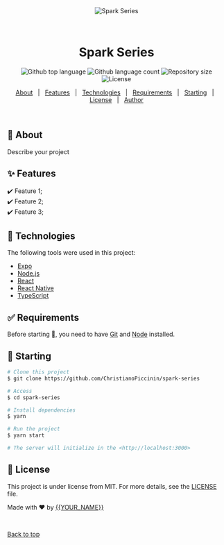 <div align="center" id="top"> 
  <img src="./.github/app.gif" alt="Spark Series" />

  &#xa0;

  <!-- <a href="https://sparkseries.netlify.app">Demo</a> -->
</div>

<h1 align="center">Spark Series</h1>

<p align="center">
  <img alt="Github top language" src="https://img.shields.io/github/languages/top/ChristianoPiccinin/spark-series?color=56BEB8">

  <img alt="Github language count" src="https://img.shields.io/github/languages/count/ChristianoPiccinin/spark-series?color=56BEB8">

  <img alt="Repository size" src="https://img.shields.io/github/repo-size/ChristianoPiccinin/spark-series?color=56BEB8">

  <img alt="License" src="https://img.shields.io/github/license/ChristianoPiccinin/spark-series?color=56BEB8">

  <!-- <img alt="Github issues" src="https://img.shields.io/github/issues/ChristianoPiccinin/spark-series?color=56BEB8" /> -->

  <!-- <img alt="Github forks" src="https://img.shields.io/github/forks/ChristianoPiccinin/spark-series?color=56BEB8" /> -->

  <!-- <img alt="Github stars" src="https://img.shields.io/github/stars/ChristianoPiccinin/spark-series?color=56BEB8" /> -->
</p>

<!-- Status -->

<!-- <h4 align="center"> 
	🚧  Spark Series 🚀 Under construction...  🚧
</h4> 

<hr> -->

<p align="center">
  <a href="#dart-about">About</a> &#xa0; | &#xa0; 
  <a href="#sparkles-features">Features</a> &#xa0; | &#xa0;
  <a href="#rocket-technologies">Technologies</a> &#xa0; | &#xa0;
  <a href="#white_check_mark-requirements">Requirements</a> &#xa0; | &#xa0;
  <a href="#checkered_flag-starting">Starting</a> &#xa0; | &#xa0;
  <a href="#memo-license">License</a> &#xa0; | &#xa0;
  <a href="https://github.com/ChristianoPiccinin" target="_blank">Author</a>
</p>

<br>

## :dart: About ##

Describe your project

## :sparkles: Features ##

:heavy_check_mark: Feature 1;\
:heavy_check_mark: Feature 2;\
:heavy_check_mark: Feature 3;

## :rocket: Technologies ##

The following tools were used in this project:

- [Expo](https://expo.io/)
- [Node.js](https://nodejs.org/en/)
- [React](https://pt-br.reactjs.org/)
- [React Native](https://reactnative.dev/)
- [TypeScript](https://www.typescriptlang.org/)

## :white_check_mark: Requirements ##

Before starting :checkered_flag:, you need to have [Git](https://git-scm.com) and [Node](https://nodejs.org/en/) installed.

## :checkered_flag: Starting ##

```bash
# Clone this project
$ git clone https://github.com/ChristianoPiccinin/spark-series

# Access
$ cd spark-series

# Install dependencies
$ yarn

# Run the project
$ yarn start

# The server will initialize in the <http://localhost:3000>
```

## :memo: License ##

This project is under license from MIT. For more details, see the [LICENSE](LICENSE.md) file.


Made with :heart: by <a href="https://github.com/ChristianoPiccinin" target="_blank">{{YOUR_NAME}}</a>

&#xa0;

<a href="#top">Back to top</a>
